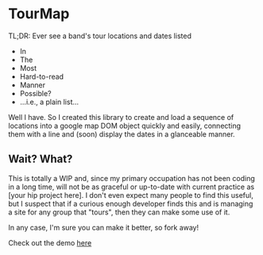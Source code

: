 # TourMap

TL;DR: Ever see a band's tour locations and dates listed
* In
* The
* Most
* Hard-to-read
* Manner
* Possible?
* ...i.e., a plain list...

Well I have. So I created this library to create and load a sequence of
locations into a google map DOM object quickly and easily, connecting
them with a line and (soon) display the dates in a glanceable manner.

## Wait? What?

This is totally a WIP and, since my primary occupation has not been
coding in a long time, will not be as graceful or up-to-date with
current practice as [your hip project here].
I don't even expect many people to find this useful, but I suspect that
if a curious enough developer finds this and is managing a site for any
group that "tours", then they can make some use of it.

In any case, I'm sure you can make it better, so fork away!

Check out the demo [here](http://jtanderson.github.io/tourmap)
